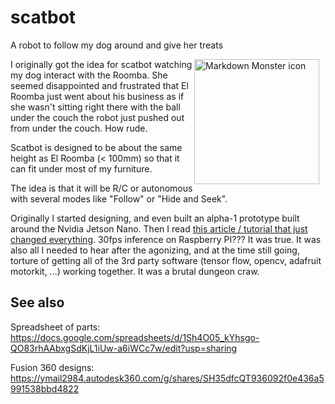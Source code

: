 # scatbot

A robot to follow my dog around and give her treats

<img src="markdownmonstericon.png"
     alt="Markdown Monster icon"
     style="float: right; margin-right: 10px; width: 200px;" />

I originally got the idea for scatbot watching my dog interact with the Roomba. She seemed disappointed and frustrated that El Roomba just went about his business as if she wasn't sitting right there with the ball under the couch the robot just pushed out from under the couch. How rude.

Scatbot is designed to be about the same height as El Roomba (< 100mm) so that it can fit under most of my furniture.

The idea is that it will be R/C or autonomous with several modes like "Follow" or "Hide and Seek".

Originally I started designing, and even built an alpha-1 prototype built around the Nvidia Jetson Nano. Then I read [this article / tutorial that just changed everything](https://pytorch.org/tutorials/intermediate/realtime_rpi.html). 30fps inference on Raspberry PI??? It was true. It was also all I needed to hear after the agonizing, and at the time still going, torture of getting all of the 3rd party software (tensor flow, opencv, adafruit motorkit, ...) working together. It was a brutal dungeon craw.

## See also

Spreadsheet of parts:
https://docs.google.com/spreadsheets/d/1Sh4O05_kYhsgo-QO83rhAAbxgSdKjL1iUw-a6iWCc7w/edit?usp=sharing

Fusion 360 designs:
https://ymail2984.autodesk360.com/g/shares/SH35dfcQT936092f0e436a5991538bbd4822
